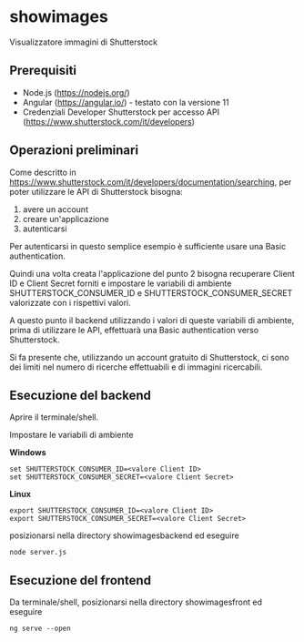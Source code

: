 # showimages
Visualizzatore immagini di Shutterstock

## Prerequisiti

- Node.js (https://nodejs.org/)
- Angular (https://angular.io/) - testato con la versione 11
- Credenziali Developer Shutterstock per accesso API (https://www.shutterstock.com/it/developers)

## Operazioni preliminari

Come descritto in https://www.shutterstock.com/it/developers/documentation/searching, per poter utilizzare le API di Shutterstock bisogna:

1. avere un account
2. creare un'applicazione
3. autenticarsi

Per autenticarsi in questo semplice esempio è sufficiente usare una Basic authentication.

Quindi una volta creata l'applicazione del punto 2 bisogna recuperare Client ID e Client Secret forniti e impostare le variabili di ambiente SHUTTERSTOCK_CONSUMER_ID e SHUTTERSTOCK_CONSUMER_SECRET valorizzate con i rispettivi valori.

A questo punto il backend utilizzando i valori di queste variabili di ambiente, prima di utilizzare le API, effettuarà una Basic authentication verso Shutterstock.

Si fa presente che, utilizzando un account gratuito di Shutterstock, ci sono dei limiti nel numero di ricerche effettuabili e di immagini ricercabili.

## Esecuzione del backend

Aprire il terminale/shell.

Impostare le variabili di ambiente

**Windows**

```
set SHUTTERSTOCK_CONSUMER_ID=<valore Client ID>
set SHUTTERSTOCK_CONSUMER_SECRET=<valore Client Secret>
```

**Linux**

```
export SHUTTERSTOCK_CONSUMER_ID=<valore Client ID>
export SHUTTERSTOCK_CONSUMER_SECRET=<valore Client Secret>
```

posizionarsi nella directory showimagesbackend ed eseguire

```
node server.js
```

## Esecuzione del frontend

Da terminale/shell, posizionarsi nella directory showimagesfront ed eseguire

```
ng serve --open
```



